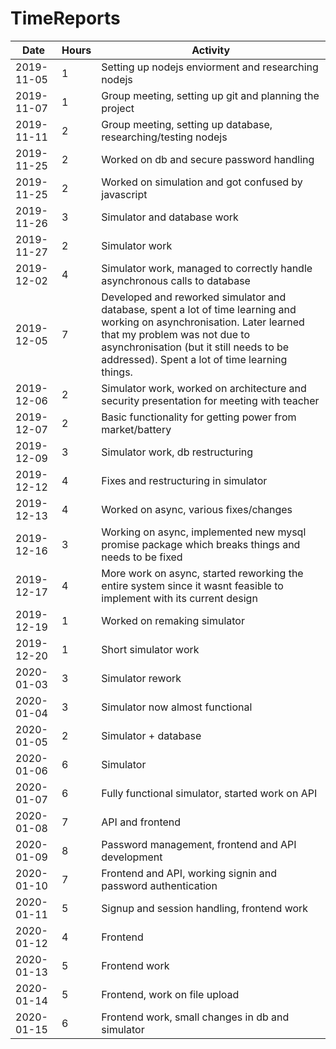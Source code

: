 # TimeReports

| Date  |      Hours    | Activity                                       |
| ----------- | ------- |------------------------------------------------
|2019-11-05|1|Setting up nodejs enviorment and researching nodejs|
|2019-11-07|1|Group meeting, setting up git and planning the project|
|2019-11-11|2|Group meeting, setting up database, researching/testing nodejs|
|2019-11-25|2|Worked on db and secure password handling|
|2019-11-25|2|Worked on simulation and got confused by javascript|
|2019-11-26|3|Simulator and database work|
|2019-11-27|2|Simulator work|
|2019-12-02|4|Simulator work, managed to correctly handle asynchronous calls to database|
|2019-12-05|7|Developed and reworked simulator and database, spent a lot of time learning and working on asynchronisation. Later learned that my problem was not due to asynchronisation (but it still needs to be addressed). Spent a lot of time learning things.|
|2019-12-06|2|Simulator work, worked on architecture and security presentation for meeting with teacher|
|2019-12-07|2|Basic functionality for getting power from market/battery|
|2019-12-09|3|Simulator work, db restructuring|
|2019-12-12|4|Fixes and restructuring in simulator|
|2019-12-13|4|Worked on async, various fixes/changes|
|2019-12-16|3|Working on async, implemented new mysql promise package which breaks things and needs to be fixed|
|2019-12-17|4|More work on async, started reworking the entire system since it wasnt feasible to implement with its current design|
|2019-12-19|1|Worked on remaking simulator|
|2019-12-20|1|Short simulator work|
|2020-01-03|3|Simulator rework|
|2020-01-04|3|Simulator now almost functional|
|2020-01-05|2|Simulator + database|
|2020-01-06|6|Simulator|
|2020-01-07|6|Fully functional simulator, started work on API|
|2020-01-08|7|API and frontend|
|2020-01-09|8|Password management, frontend and API development|
|2020-01-10|7|Frontend and API, working signin and password authentication|
|2020-01-11|5|Signup and session handling, frontend work|
|2020-01-12|4|Frontend|
|2020-01-13|5|Frontend work|
|2020-01-14|5|Frontend, work on file upload|
|2020-01-15|6|Frontend work, small changes in db and simulator|
